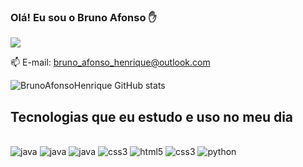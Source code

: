 ### Olá! Eu sou o Bruno Afonso ✋
<a href="https://www.linkedin.com/in/bruno-afonso-henrique/">
    <img src="https://img.shields.io/badge/linkedin-%230077B5.svg?&style=for-the-badge&logo=linkedin&logoColor=white" />
</a>
  
 <p>
  📫 E-mail: <a href='mailto:bruno_afonso_henrique@outlook.com'>bruno_afonso_henrique@outlook.com</a>
</p>

![BrunoAfonsoHenrique GitHub stats](https://github-readme-stats.vercel.app/api?username=BrunoAfonsoHenrique&show_icons=true&theme=dracula)
	
## Tecnologias que eu estudo e uso no meu dia

<div style="display: inline_block"><br/>
	<img alt="java" src="https://img.shields.io/badge/Java-ED8B00?style=for-the-badge&logo=java&logoColor=white"/>
	<img alt="java" src="https://img.shields.io/badge/Spring-6DB33F?style=for-the-badge&logo=spring&logoColor=white"/>
	<img alt="java" src="https://img.shields.io/badge/Angular-DD0031?style=for-the-badge&logo=angular&logoColor=white"/>
	<img alt="css3" src="https://img.shields.io/badge/MySQL-00000F?style=for-the-badge&logo=mysql&logoColor=white"/>
	<img alt="html5" src="https://img.shields.io/badge/HTML5-E34F26?style=for-the-badge&logo=html5&logoColor=white"/>
	<img alt="css3" src="https://img.shields.io/badge/CSS-239120?&style=for-the-badge&logo=css3&logoColor=white"/>
	<img alt="python" src="https://img.shields.io/badge/Python-14354C?style=for-the-badge&logo=python&logoColor=white"/>
</div>
